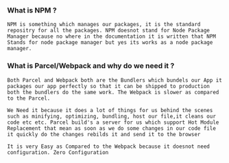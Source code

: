### What is NPM ?
`NPM is something which manages our packages, it is the standard repositry for all the packages. NPM doesnot stand for Node Package Manager because no where in the documentation it is written that NPM Stands for node package manager but yes its works as a node package manager.`

### What is Parcel/Webpack and why do we need it ?
`Both Parcel and Webpack both are the Bundlers which bundels our App it packages our app perfectly so that it can be shipped to production both the bundlers do the same work. The Webpack is slower as compared to the Parcel.`<br/>

`We Need it because it does a lot of things for us behind the scenes  such as minifying, optimizing, bundling, host our file,it cleans our code etc etc. Parcel build's a server for us which support Hot Module Replacement that mean as soon as we do some changes in our code file it quickly do the changes rebilds it and send it to the browser `<br/>

`It is very Easy as Compared to the Webpack because it doesnot need configuration. Zero Configuration`

